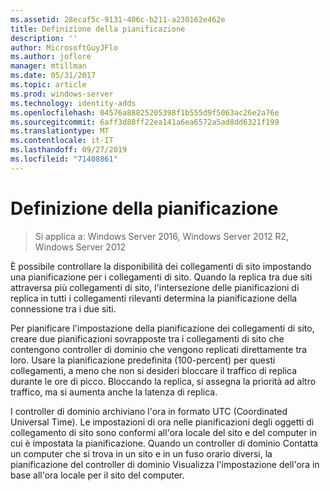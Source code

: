 ```yaml
---
ms.assetid: 28ecaf5c-9131-406c-b211-a230162e462e
title: Definizione della pianificazione
description: ''
author: MicrosoftGuyJFlo
ms.author: joflore
manager: mtillman
ms.date: 05/31/2017
ms.topic: article
ms.prod: windows-server
ms.technology: identity-adds
ms.openlocfilehash: 04576a88825205398f1b555d9f5063ac26e2a76e
ms.sourcegitcommit: 6aff3d88ff22ea141a6ea6572a5ad8dd6321f199
ms.translationtype: MT
ms.contentlocale: it-IT
ms.lasthandoff: 09/27/2019
ms.locfileid: "71408861"
---
```

# <a name="determining-the-schedule"></a>Definizione della pianificazione

>Si applica a: Windows Server 2016, Windows Server 2012 R2, Windows Server 2012

È possibile controllare la disponibilità dei collegamenti di sito impostando una pianificazione per i collegamenti di sito. Quando la replica tra due siti attraversa più collegamenti di sito, l'intersezione delle pianificazioni di replica in tutti i collegamenti rilevanti determina la pianificazione della connessione tra i due siti.  
  
Per pianificare l'impostazione della pianificazione dei collegamenti di sito, creare due pianificazioni sovrapposte tra i collegamenti di sito che contengono controller di dominio che vengono replicati direttamente tra loro. Usare la pianificazione predefinita (100-percent) per questi collegamenti, a meno che non si desideri bloccare il traffico di replica durante le ore di picco. Bloccando la replica, si assegna la priorità ad altro traffico, ma si aumenta anche la latenza di replica.  
  
I controller di dominio archiviano l'ora in formato UTC (Coordinated Universal Time). Le impostazioni di ora nelle pianificazioni degli oggetti di collegamento di sito sono conformi all'ora locale del sito e del computer in cui è impostata la pianificazione. Quando un controller di dominio Contatta un computer che si trova in un sito e in un fuso orario diversi, la pianificazione del controller di dominio Visualizza l'impostazione dell'ora in base all'ora locale per il sito del computer.  
  


